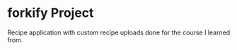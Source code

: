 # forkify Project

Recipe application with custom recipe uploads done for the course I learned from.
